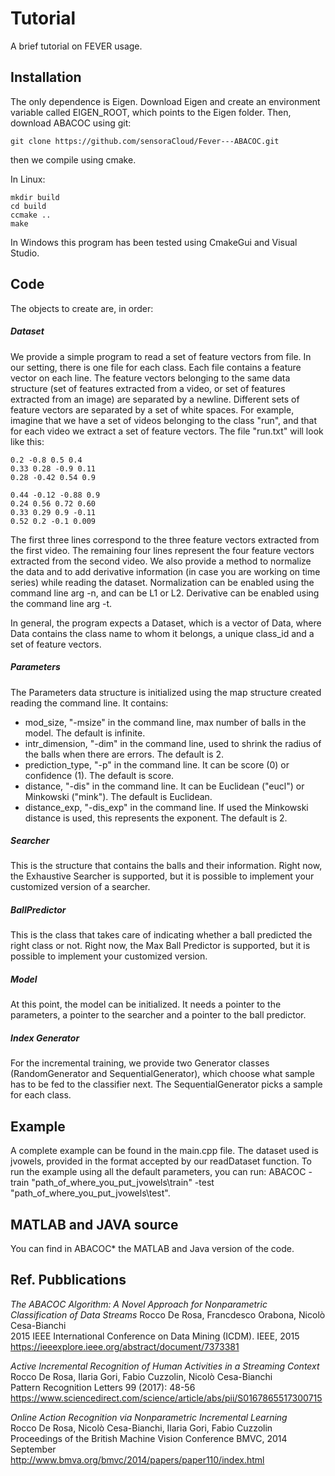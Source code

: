 # Tutorial

A brief tutorial on FEVER usage.

## Installation
The only dependence is Eigen. Download Eigen and create an environment variable called EIGEN_ROOT, which points to the Eigen folder. Then, download ABACOC using git: 

    git clone https://github.com/sensoraCloud/Fever---ABACOC.git
	
then we compile using cmake. 

In Linux:

	mkdir build
	cd build
	ccmake ..
	make
	
In Windows this program has been tested using CmakeGui and Visual Studio.

## Code
The objects to create are, in order:

##### Dataset
We provide a simple program to read a set of feature vectors from file. In our setting, there is one file for each class. Each file contains a feature vector on each line. The feature vectors belonging to the same data structure (set of features extracted from a video, or set of features extracted from an image) are separated by a newline. Different sets of feature vectors are separated by a set of white spaces. For example, imagine that we have a set of videos belonging to the class "run", and that for each video we extract a set of feature vectors. The file "run.txt" will look like this:

	0.2 -0.8 0.5 0.4
	0.33 0.28 -0.9 0.11
	0.28 -0.42 0.54 0.9
	
	0.44 -0.12 -0.88 0.9
	0.24 0.56 0.72 0.60
	0.33 0.29 0.9 -0.11
	0.52 0.2 -0.1 0.009
	
The first three lines correspond to the three feature vectors extracted from the first video. The remaining four lines represent the four feature vectors extracted from the second video. We also provide a method to normalize the data and to add derivative information (in case you are working on time series) while reading the dataset. Normalization can be enabled using the command line arg -n, and can be L1 or L2. Derivative can be enabled using the command line arg -t.

In general, the program expects a Dataset, which is a vector of Data, where Data contains the class name to whom it belongs, a unique class_id and a set of feature vectors. 

##### Parameters
The Parameters data structure is initialized using the map structure created reading the command line. It contains:
- mod_size, "-msize" in the command line, max number of balls in the model. The default is infinite.
- intr_dimension, "-dim" in the command line, used to shrink the radius of the balls when there are errors. The default is 2.
- prediction_type, "-p" in the command line. It can be score (0) or confidence (1). The default is score.
- distance, "-dis" in the command line. It can be Euclidean ("eucl") or Minkowski ("mink"). The default is Euclidean. 
- distance_exp, "-dis_exp" in the command line. If used the Minkowski distance is used, this represents the exponent. The default is 2.

##### Searcher
This is the structure that contains the balls and their information. Right now, the Exhaustive Searcher is supported, but it is possible to implement your customized version of a searcher. 

##### BallPredictor
This is the class that takes care of indicating whether a ball predicted the right class or not. Right now, the Max Ball Predictor is supported, but it is possible to implement your customized version.

##### Model
At this point, the model can be initialized. It needs a pointer to the parameters, a pointer to the searcher and a pointer to the ball predictor.

##### Index Generator
For the incremental training, we provide two Generator classes (RandomGenerator and SequentialGenerator), which choose what sample has to be fed to the classifier next. The SequentialGenerator picks a sample for each class.

## Example
A complete example can be found in the main.cpp file. The dataset used is jvowels, provided in the format accepted by our readDataset function. To run the example using all the default parameters, you can run: ABACOC -train "path_of_where_you_put_jvowels\train" -test "path_of_where_you_put_jvowels\test".

## MATLAB and JAVA source

You can find in ABACOC\* the MATLAB and Java version of the code. 

## Ref. Pubblications

*The ABACOC Algorithm: A Novel Approach for Nonparametric Classification of Data Streams* 
Rocco De Rosa, Francdesco Orabona, Nicolò Cesa-Bianchi  
2015 IEEE International Conference on Data Mining (ICDM). IEEE, 2015  
https://ieeexplore.ieee.org/abstract/document/7373381  



*Active Incremental Recognition of Human Activities in a Streaming Context*
Rocco De Rosa, Ilaria Gori, Fabio Cuzzolin, Nicolò Cesa-Bianchi   
Pattern Recognition Letters 99 (2017): 48-56  
https://www.sciencedirect.com/science/article/abs/pii/S0167865517300715  


*Online Action Recognition via Nonparametric Incremental Learning*  
Rocco De Rosa, Nicolò Cesa-Bianchi, Ilaria Gori, Fabio Cuzzolin  
Proceedings of the British Machine Vision Conference BMVC, 2014 September  
http://www.bmva.org/bmvc/2014/papers/paper110/index.html  

